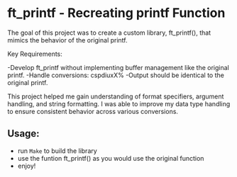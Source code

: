 # ft_printf - Recreating printf Function

The goal of this project was to create a custom library, ft_printf(), that mimics the behavior of the original printf.

Key Requirements:

   -Develop ft_printf without implementing buffer management like the original printf.
   -Handle conversions: cspdiuxX%
   -Output should be identical to the original printf.

This project helped me gain understanding of format specifiers, argument handling, and string formatting. I was able to improve my data type handling to ensure consistent behavior across various conversions.

## Usage: 
  - run `Make` to build the library
  - use the funtion ft_printf() as you would use the original function
  - enjoy!
